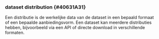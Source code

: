 ### dataset distribution {#40631A31}
Een distributie is de werkelijke data van de dataset in een bepaald formaat of een bepaalde aanbiedingsvorm. Een dataset kan meerdere distributies hebben, bijvoorbeeld via een API of directe download in verschillende formaten.
